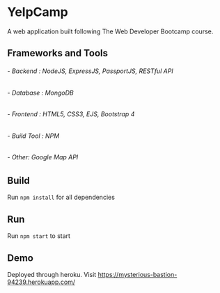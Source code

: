 # YelpCamp
A web application built following The Web Developer Bootcamp course.

## Frameworks and Tools
  ###### - Backend : NodeJS, ExpressJS, PassportJS, RESTful API
  ###### - Database : MongoDB
  ###### - Frontend : HTML5, CSS3, EJS, Bootstrap 4
  ###### - Build Tool : NPM
  ###### - Other: Google Map API
  
  ## Build
  Run `npm install` for all dependencies
  
  ## Run
  Run `npm start` to start
  
  ## Demo
  Deployed through heroku. Visit https://mysterious-bastion-94239.herokuapp.com/
